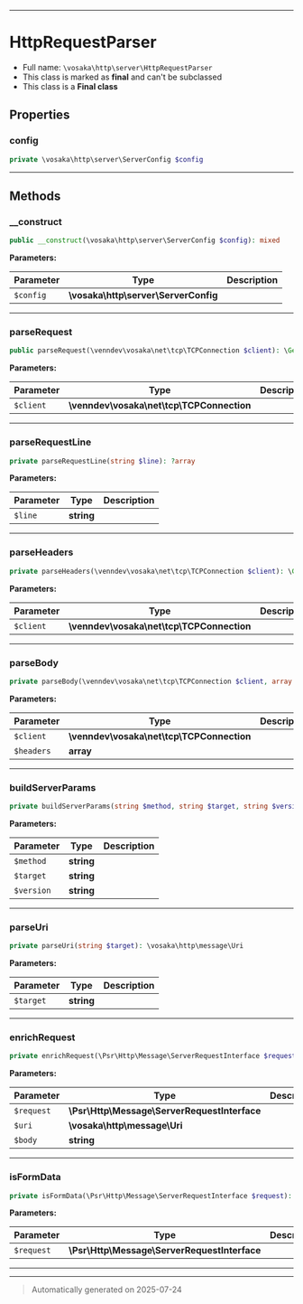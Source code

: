 ***

# HttpRequestParser





* Full name: `\vosaka\http\server\HttpRequestParser`
* This class is marked as **final** and can't be subclassed
* This class is a **Final class**



## Properties


### config



```php
private \vosaka\http\server\ServerConfig $config
```






***

## Methods


### __construct



```php
public __construct(\vosaka\http\server\ServerConfig $config): mixed
```








**Parameters:**

| Parameter | Type | Description |
|-----------|------|-------------|
| `$config` | **\vosaka\http\server\ServerConfig** |  |





***

### parseRequest



```php
public parseRequest(\venndev\vosaka\net\tcp\TCPConnection $client): \Generator
```








**Parameters:**

| Parameter | Type | Description |
|-----------|------|-------------|
| `$client` | **\venndev\vosaka\net\tcp\TCPConnection** |  |





***

### parseRequestLine



```php
private parseRequestLine(string $line): ?array
```








**Parameters:**

| Parameter | Type | Description |
|-----------|------|-------------|
| `$line` | **string** |  |





***

### parseHeaders



```php
private parseHeaders(\venndev\vosaka\net\tcp\TCPConnection $client): \Generator
```








**Parameters:**

| Parameter | Type | Description |
|-----------|------|-------------|
| `$client` | **\venndev\vosaka\net\tcp\TCPConnection** |  |





***

### parseBody



```php
private parseBody(\venndev\vosaka\net\tcp\TCPConnection $client, array $headers): \Generator
```








**Parameters:**

| Parameter | Type | Description |
|-----------|------|-------------|
| `$client` | **\venndev\vosaka\net\tcp\TCPConnection** |  |
| `$headers` | **array** |  |





***

### buildServerParams



```php
private buildServerParams(string $method, string $target, string $version): array
```








**Parameters:**

| Parameter | Type | Description |
|-----------|------|-------------|
| `$method` | **string** |  |
| `$target` | **string** |  |
| `$version` | **string** |  |





***

### parseUri



```php
private parseUri(string $target): \vosaka\http\message\Uri
```








**Parameters:**

| Parameter | Type | Description |
|-----------|------|-------------|
| `$target` | **string** |  |





***

### enrichRequest



```php
private enrichRequest(\Psr\Http\Message\ServerRequestInterface $request, \vosaka\http\message\Uri $uri, string $body): \Psr\Http\Message\ServerRequestInterface
```








**Parameters:**

| Parameter | Type | Description |
|-----------|------|-------------|
| `$request` | **\Psr\Http\Message\ServerRequestInterface** |  |
| `$uri` | **\vosaka\http\message\Uri** |  |
| `$body` | **string** |  |





***

### isFormData



```php
private isFormData(\Psr\Http\Message\ServerRequestInterface $request): bool
```








**Parameters:**

| Parameter | Type | Description |
|-----------|------|-------------|
| `$request` | **\Psr\Http\Message\ServerRequestInterface** |  |





***


***
> Automatically generated on 2025-07-24
